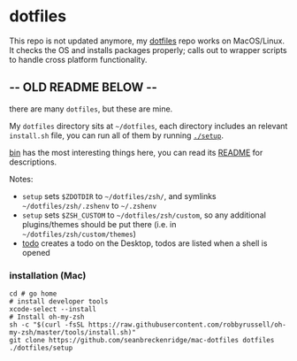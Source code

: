# dotfiles

This repo is not updated anymore, my [dotfiles](https://github.com/seanbreckenridge/dotfiles) repo works on MacOS/Linux. It checks the OS and installs packages properly; calls out to wrapper scripts to handle cross platform functionality.


-- OLD README BELOW --
-------

there are many `dotfiles`, but these are mine.

 My `dotfiles` directory sits at `~/dotfiles`, each directory includes an relevant `install.sh` file, you can run all of them by running [`./setup`](./setup).

[bin](./bin) has the most interesting things here, you can read its [README](./bin/README.md) for descriptions.

Notes:
- `setup` sets `$ZDOTDIR` to `~/dotfiles/zsh/`, and symlinks `~/dotfiles/zsh/.zshenv` to `~/.zshenv`
- `setup` sets `$ZSH_CUSTOM` to `~/dotfiles/zsh/custom`, so any additional plugins/themes should be put there (i.e. in `~/dotfiles/zsh/custom/themes`)
- [todo](/bin/todo) creates a todo on the Desktop, todos are listed when a shell is opened

### installation (Mac)

    cd # go home
    # install developer tools
    xcode-select --install
    # Install oh-my-zsh
    sh -c "$(curl -fsSL https://raw.githubusercontent.com/robbyrussell/oh-my-zsh/master/tools/install.sh)"
    git clone https://github.com/seanbreckenridge/mac-dotfiles dotfiles
    ./dotfiles/setup
